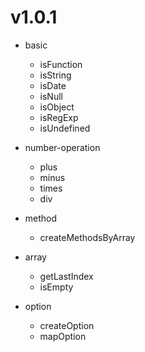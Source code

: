 # v1.0.1

- basic
  - isFunction
  - isString
  - isDate
  - isNull
  - isObject
  - isRegExp
  - isUndefined

- number-operation
  - plus
  - minus
  - times
  - div

- method
  - createMethodsByArray 

- array 
  - getLastIndex
  - isEmpty

- option
  - createOption
  - mapOption